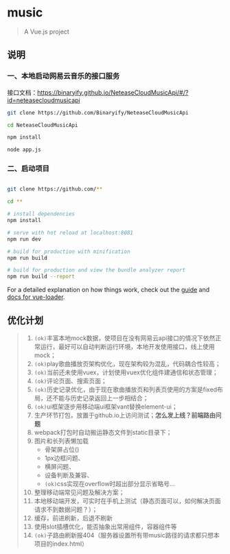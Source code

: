 # music

> A Vue.js project

## 说明

### 一、本地启动网易云音乐的接口服务
接口文档：https://binaryify.github.io/NeteaseCloudMusicApi/#/?id=neteasecloudmusicapi
``` bash
git clone https://github.com/Binaryify/NeteaseCloudMusicApi

cd NeteaseCloudMusicApi

npm install

node app.js
```
### 二、启动项目
``` bash

git clone https://github.com/**

cd **

# install dependencies
npm install

# serve with hot reload at localhost:8081
npm run dev

# build for production with minification
npm run build

# build for production and view the bundle analyzer report
npm run build --report
```

For a detailed explanation on how things work, check out the [guide](http://vuejs-templates.github.io/webpack/) and [docs for vue-loader](http://vuejs.github.io/vue-loader).

## 优化计划
> 1. `(ok)`丰富本地mock数据，使项目在没有网易云api接口的情况下依然正常运行，最好可以自动判断运行环境，本地开发使用接口，线上使用mock；  
> 2. `(ok)`play歌曲播放页架构优化，现在架构较为混乱，代码耦合性较高；  
> 3. `(ok)`当前还未使用vuex，计划使用vuex优化组件建通信和状态管理；  
> 4. `(ok)`评论页面、搜索页面；  
> 5. `(ok)`历史记录优化，由于现在歌曲播放页和列表页使用的方案是fixed布局，还不能与历史记录返回上一步相结合；  
> 6. `(ok)`ui框架逐步用移动端ui框架vant替换element-ui；  
> 7. 生产环节打包，放置于github.io上访问测试；**怎么发上线？前端路由问题**
> 8. webpack打包时自动搬运静态文件到static目录下；  
> 9. 图片和长列表懒加载
>    * 骨架屏占位()
>    * 1px边框问题、
>    * 横屏问题、
>    * 设备判断及兼容、
>    *  `(ok)`css实现在overflow时超出部分显示省略号... 
> 10. 整理移动端常见问题及解决方案；  
> 11. 本地移动端开发，可实时在手机上测试（静态页面可以，如何解决页面请求不到数据问题？）；  
> 12. 缓存，前进刷新，后退不刷新
> 13. 使用slot插槽优化，能否抽象出常用组件，容器组件等
> 14. `(ok)`子路由刷新报404（服务器设置所有带music路径的请求都只想本项目的index.html）


